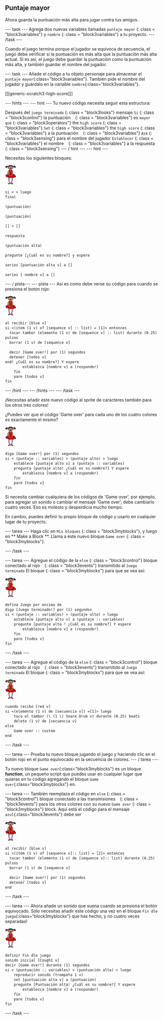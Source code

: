 ## Puntaje mayor

Ahora guarda la puntuación más alta para jugar contra tus amigos.

\--- task \--- Agrega dos nuevas variables llamadas ` puntaje mayor ` {: class = "block3variables"} y ` nombre ` {: class = "block3variables"} a tu proyecto. \--- /task \---

Cuando el juego termina porque el jugador se equivoca de secuencia, el juego debe verificar si la puntuación es más alta que la puntuación más alta actual. Si es así, el juego debe guardar la puntuación como la puntuación más alta, y también guardar el nombre del jugador.

\--- task \--- Añade el código a tu objeto personaje para almacenar el `puntaje mayor`{:class="block3variables"}. También pide el nombre del jugador y guárdalo en la variable `nombre`{:class="block3variables"}.

[[[generic-scratch3-high-score]]]

\--- hints \--- \--- hint \--- Tu nuevo código necesita seguir esta estructura:

Después del ` juego terminado ` {: class = "block3looks"} mensaje ` Si ` {: class = "block3control"} la puntuación ` ` {: class = "block3variables"} es ` mayor que ` {: class = "block3operators"} the ` high score ` {: class = "block3variables"} ` Set ` {: class = "block3variables"} the ` high score ` {: class = "block3variables"} a la puntuación ` ` {: class = "block3variables"} ` Ask ` {: class = "block3sensing"} para el nombre del jugador ` Establecer ` {: class = "block3variables"} el nombre ` ` {: class = "block3variables"} a la respuesta ` ` {: class = "block3sensing"} \--- / hint \--- \--- hint \---

Necesitas los siguientes bloques:

![bailarina](images/ballerina.png)

```blocks3
si < > luego
final

(puntuación)

(puntuación)

[] > []

respuesta

(puntuación alta)

pregunte [¿Cuál es su nombre?] y espere

series [puntuación alta v] a [] 

series [ nombre v] a [] 
```

\--- / pista\--- \--- pista \--- Así es como debe verse su código para cuando se presiona el botón rojo:

![bailarina](images/ballerina.png)

```blocks3
al recibir [blue v]
si <(item (1 v) of [sequence v] :: list) = [1]> entonces 
  tocar tambor (elemento (1 v) de [sequence v] :: list) durante (0.25) pulsos
  borrar (1 v) de [sequence v]

  decir [Game over!] por (1) segundos
  detener [todos v]
end! ¿Cuál es su nombre?] Y espere
        establezca [nombre v] a (responder)
    fin
    pare [todos v]
fin
```

\--- /hint \--- \--- /hints \--- \--- /task \---

¡Necesitas añadir este nuevo código al sprite de caracteres también para los otros tres colores!

¿Puedes ver que el código 'Game over' para cada uno de los cuatro colores es exactamente el mismo?

![bailarina](images/ballerina.png)

```blocks3
diga [Game over!] por (1) segundos
si < (puntaje :: variables) > (puntaje alto) > luego
    establece [puntaje alto v] a (puntaje :: variables)
    pregunta [puntaje alto! ¿Cuál es su nombre?] Y espere
        establezca [nombre v] a (responder)
    fin
    pare [todos v]
fin
```

Si necesita cambiar cualquiera de los códigos de 'Game over', por ejemplo, para agregar un sonido o cambiar el mensaje 'Game over', debe cambiarlo cuatro veces. Eso es molesto y desperdicia mucho tiempo.

En cambio, puedes definir tu propio bloque de código y usarlo en cualquier lugar de tu proyecto.

\--- tarea \--- Haga clic en ` Mis bloques ` {: class = "block3myblocks"}, y luego en ** Make a Block **. Llama a este nuevo bloque ` Game over ` {: class = "block3myblocks"}.

\--- /task \---

\--- tarea \--- Agregue el código de la ` else ` {: class = "block3control"} bloque conectado al rojo ` ` {: class = "block3events"} transmitido al ` Juego terminado ` El bloque {: class = "block3myblocks"} para que se vea así:

![bailarina](images/ballerina.png)

```blocks3
defina Juego por encima de
diga [Juego terminado!] por (1) segundos
si < (puntaje :: variables) > (puntaje alto) > luego
    establece [puntaje alto v] a (puntaje :: variables)
    pregunte [puntaje alto ! ¿Cuál es su nombre?] Y espere
        establezca [nombre v] a (responder)
    fin
    pare [todos v]
fin
```

\--- /task \---

\--- tarea \--- Agregue el código de la ` else ` {: class = "block3control"} bloque conectado al rojo ` ` {: class = "block3events"} transmitido al ` Juego terminado ` El bloque {: class = "block3myblocks"} para que se vea así:

![bailarina](images/ballerina.png)

```blocks3
cuando recibo [red v]
si <(elemento (1 v) de [secuencia v]) =[1]> luego
    toca el tambor (\ (1 \) Snare Drum v) durante (0.25) beats
    delete (1 v) de [secuencia v]
else
    Game over :: custom
end
```

\--- /task \---

\--- tarea \--- Prueba tu nuevo bloque jugando el juego y haciendo clic en el botón rojo en el punto equivocado en la secuencia de colores. \--- / tarea \---

Tu nuevo bloque `Game over`{:class="block3myblocks"} es un bloque **function**, un pequeño script que puedes usar en cualquier lugar que quieras en tu código agregando el bloque `Game over`{:class="block3myblocks"} en.

\--- tarea \--- También reemplaza el código en ` else ` {: class = "block3control"} bloque conectado a las transmisiones ` ` {: class = "block3events"} para los otros colores con su nuevo ` Game over ` {: class = "block3myblocks"} block. Aquí está el código para el mensaje `azul`{:class="block3events"} debe ser

![bailarina](images/ballerina.png)

```blocks3
al recibir [blue v]
si <(item (1 v) of [sequence v]:: list) = [2]> entonces 
  tocar tambor (elemento (1 v) de [sequence v]:: list) durante (0.25) pulsos
  borrar (1 v) de [sequence v]

  decir [Game over!] por (1) segundos
  detener [todos v]
end
```

\--- /task \---

\--- tarea \--- Ahora añade un sonido que suena cuando se presiona el botón equivocado. Sólo necesitas añadir este código una vez en el bloque `Fin dle juego`{:class="block3myblocks"} que has hecho, y no cuatro veces separadas!

![bailarina](images/ballerina.png)

```blocks3
definir Fin dle juego
sonido inicial [Cough1 v]
decir [Game over!] durante (1) segundos
si < (puntuación :: variables) > (puntuación alta) > luego
    reproducir sonido (trompeta 1 v)
    set [puntuación alta v] a (puntuación)
    pregunte [Puntuación alta! ¿Cuál es su nombre?] Y espere
        establezca [nombre v] a (responder)
    fin
    pare [todos v]
fin
```

\--- /task \---